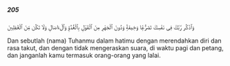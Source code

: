 ##### 205

<span class="ayah">وَٱذْكُر رَّبَّكَ فِى نَفْسِكَ تَضَرُّعًۭا وَخِيفَةًۭ وَدُونَ ٱلْجَهْرِ مِنَ ٱلْقَوْلِ بِٱلْغُدُوِّ وَٱلْءَاصَالِ وَلَا تَكُن مِّنَ ٱلْغَٰفِلِينَ</span>

<span class="ayah_translation">Dan sebutlah (nama) Tuhanmu dalam hatimu dengan merendahkan diri dan rasa takut, dan dengan tidak mengeraskan suara, di waktu pagi dan petang, dan janganlah kamu termasuk orang-orang yang lalai.</span>
